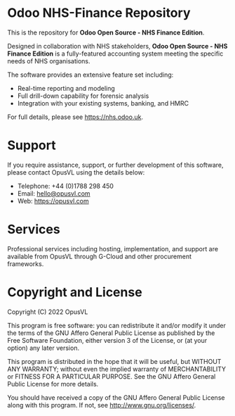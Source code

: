# Odoo NHS-Finance Repository

This is the repository for **Odoo Open Source - NHS Finance Edition**.

Designed in collaboration with NHS stakeholders, **Odoo Open Source - NHS Finance Edition** is a fully-featured accounting system meeting the specific needs of NHS organisations.

The software provides an extensive feature set including:

- Real-time reporting and modeling
- Full drill-down capability for forensic analysis
- Integration with your existing systems, banking, and HMRC

For full details, please see <https://nhs.odoo.uk>.

# Support

If you require assistance, support, or further development of this
software, please contact OpusVL using the details below:

* Telephone: +44 (0)1788 298 450
* Email: hello@opusvl.com
* Web: https://opusvl.com

# Services

Professional services including hosting, implementation, and support are available from OpusVL through G-Cloud and other procurement frameworks.

# Copyright and License

Copyright (C) 2022 OpusVL

This program is free software: you can redistribute it and/or modify
it under the terms of the GNU Affero General Public License as
published by the Free Software Foundation, either version 3 of the
License, or (at your option) any later version.

This program is distributed in the hope that it will be useful,
but WITHOUT ANY WARRANTY; without even the implied warranty of
MERCHANTABILITY or FITNESS FOR A PARTICULAR PURPOSE.  See the
GNU Affero General Public License for more details.

You should have received a copy of the GNU Affero General Public License
along with this program.  If not, see <http://www.gnu.org/licenses/>.
